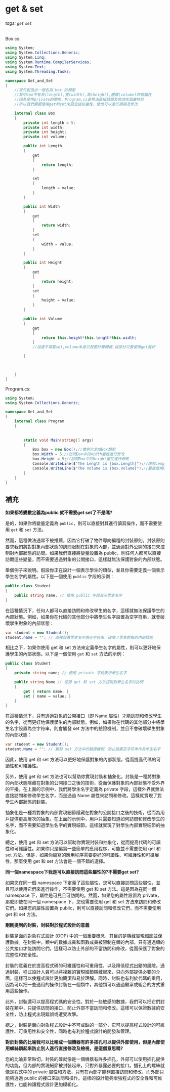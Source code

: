 #  get & set
###### tags: `get` `set`

Box.cs:
```csharp
using System;
using System.Collections.Generic;
using System.Linq;
using System.Runtime.CompilerServices;
using System.Text;
using System.Threading.Tasks;

namespace Get_and_Set
{
	//首先創造出一個名為`box`的類型
	//其中box中有長(length),寬(width),高(height),體積(volume)四個屬性
	//因為使用private的關係，Program.cs是無法直接訪問及修改死個屬性的
	//所以我們需要使用get和set來設定這些屬性，使他可以進行調用及修改

	internal class Box
	{
		private int length = 5;
		private int width;
		private int height;
		private int volume;

		public int Length
		{
			get
			{
				return length;
			}

			set 
			{
				length = value;
			}
		}

		public int Width
		{
			get
			{
				return width;
			}
			set
			{
				width = value;
			}
		}

		public int Height
		{
			get
			{
				return height;
			}
			set 
			{
				height = value; 
			}
		}

		public int Volume
		{
			get
			{
				return this.height*this.length*this.width;
			}
			//這邊不需要set,volume本身只是要計算體積,這部分只要使用get就好

		}
		


	}
}

```
Program.cs:
```csharp
using System;
using System.Collections.Generic;

namespace Get_and_Set
{
	internal class Program
	{
		
		
		static void Main(string[] args)
		{
			Box box = new Box();//實例化生成Box類型
			box.Width = 5;//訪問Box中的Width屬性進行修改
			box.Height = 5;//訪問Box中的Height屬性進行修改
			Console.WriteLine($"The Length is {box.Length}");//由於Length這個屬性我在Box這個類型中已經有屬性數值，這邊是測試他訪問功能
			Console.WriteLine($"The Volume is {box.Volume}");//最後使用Console.WriteLine()來輸出Box中的Volume屬性	
		}
	}
}

```

## 補充

**如果都將變數定義為public 就不需要get set了不是嗎?**

是的，如果你將變量定義為 `public`，則可以直接對其進行讀寫操作，而不需要使用 `get` 和 `set` 方法。

然而，這種做法通常不被推薦，因為它打破了物件導向編程的封裝原則。封裝原則要求我們將對對象內部狀態的訪問限制在對象的內部，並通過對外公開的接口來控制對內部狀態的訪問。如果我們直接將變量設置為 public，則任何人都可以直接訪問這些變量，而不需要通過對象的公開接口，這樣就無法保護對象的內部狀態。

舉個例子來說明。假設你正在設計一個表示學生的類型，並且你需要定義一個表示學生名字的屬性。以下是一個使用 `public` 字段的示例：

```csharp
public class Student
{
    public string name; // 使用 public 字段表示學生名字
}

```
在這種情況下，任何人都可以直接訪問和修改學生的名字，這樣就無法保護學生的內部狀態。例如，如果你在代碼的其他部分中將學生名字設置為空字符串，就會破壞學生對象的內部狀態：

```csharp
var student = new Student();
student.name = ""; // 直接設置學生名字為空字符串，破壞了學生對象的內部狀態

```


相比之下，如果你使用 get 和 set 方法來定義學生名字的屬性，則可以更好地保護學生的內部狀態。以下是一個使用 `get` 和 `set` 方法的示例：

```csharp
public class Student
{
    private string name; // 使用 private 字段表示學生名字

    public string Name // 使用 get 和 set 方法控制對學生名字的訪問
    {
        get { return name; }
        set { name = value; }
    }
}

```
在這種情況下，只有透過對象的公開接口（即 Name 屬性）才能訪問和修改學生的名字，從而更好地保護學生的內部狀態。例如，如果你在代碼的其他部分中將學生名字設置為空字符串，則會觸發 set 方法中的驗證機制，並且不會破壞學生對象的內部狀態：
```csharp
var student = new Student();
student.Name = ""; // 觸發 set 方法中的驗證機制，防止設置空字符串作為學生名字

```
因此，使用 get 和 set 方法可以更好地保護對象的內部狀態，從而提高代碼的可讀性和可維護性。

另外，使用 get 和 set 方法也可以幫助你實現封裝和抽象化。封裝是一種將對象的內部狀態隱藏在對象的公開接口之後的技術，從而保護對象的內部狀態不受外界的干擾。在上面的示例中，我們將學生名字定義為 private 字段，這樣外界就無法直接訪問和修改學生名字，而是通過 Name 屬性來訪問和修改。這樣就實現了對學生內部狀態的封裝。

抽象化是一種將對象的內部實現細節隱藏在對象的公開接口之後的技術，從而為用戶提供更高層次的抽象。在上面的示例中，用戶只需要知道如何訪問和修改學生的名字，而不需要知道學生名字的實現細節。這樣就實現了對學生內部實現細節的抽象化。

總之，使用 get 和 set 方法可以幫助你實現封裝和抽象化，從而提高代碼的可讀性和可維護性。如果你只是編寫一些簡單的應用程序，可能並不需要使用 get 和 set 方法。但是，如果你編寫的應用程序需要更好的可讀性、可維護性和可擴展性，那麼使用 get 和 set 方法會是一個不錯的選擇。

**同一個namespace下我是可以直接訪問這些屬性的?不需要get set?**

如果您在同一個 namespace 下定義了這些屬性，您可以直接訪問這些屬性，並且可以使用它們來進行操作，不需要使用 get 和 set 方法。這是因為在同一個 namespace 下，屬性是可見且可訪問的。然而，如果您的屬性設置為 private，那麼即使在同一個 namespace 下，您也需要使用 get 和 set 方法來訪問和修改它們。如果您的屬性設置為 public，則可以直接訪問和修改它們，而不需要使用 get 和 set 方法。

**剛剛提到的封裝，封裝對於程式設計的意義**

封裝是面向對象程式設計 (OOP) 中的一個重要概念，其目的是隱藏實現細節並保護數據。在封裝中，類中的數據成員和函數成員被限制在類的內部，只有通過類的公共接口才能訪問它們。這樣可以防止外部的不當訪問和修改，從而保護了對象的完整性和安全性。

封裝的意義在於提高程式碼的可維護性和可重用性，以及降低程式出錯的風險。通過封裝，程式設計人員可以將複雜的實現細節隱藏起來，只向外部提供必要的介面，這樣可以使程式設計更加簡潔和易於理解。同時，封裝也有利於代碼的重用，因為可以把一些通用的操作封裝在一個類中，其他類可以通過繼承或組合的方式重用這些操作。

此外，封裝還可以提高程式碼的安全性。對於一些敏感的數據，我們可以把它們封裝在類中，只提供訪問的接口，防止外部不當訪問和修改。這樣可以保證數據的安全性，防止程式出現錯誤或遭受攻擊。

總之，封裝是面向對象程式設計中不可或缺的一部分，它可以提高程式設計的可維護性、可重用性和安全性，同時也有利於程式設計的開發和管理。

**對於封裝的比喻我可以比喻成一個機器有許多插孔可以提供外部使用，但是內部使用螺絲鎖起來防止別人進行直接修改及檢視，是這個意思嗎?**

您的比喻非常貼切，封裝的確就像是一個機器有許多插孔，外部可以使用插孔提供的功能，但內部的實現細節被封裝起來，只對外暴露必要的接口。插孔上的螺絲就像是程式中的 private 屬性和方法，只有在內部才能夠直接訪問和修改，而外部只能夠透過 public 的接口來訪問和操作。這樣的設計能夠增強程式的安全性和可維護性，也能夠讓程式設計更加模組化。
